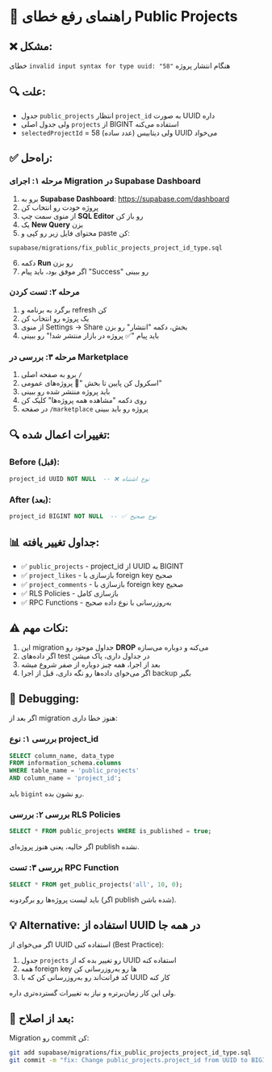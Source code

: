 # 🔧 راهنمای رفع خطای Public Projects

## ❌ مشکل:

خطای `invalid input syntax for type uuid: "58"` هنگام انتشار پروژه

## 🔍 علت:

- جدول `public_projects` انتظار `project_id` به صورت UUID داره
- ولی جدول اصلی `projects` از BIGINT استفاده می‌کنه
- `selectedProjectId` = 58 (عدد ساده) ولی دیتابیس UUID می‌خواد

## ✅ راه‌حل:

### مرحله ۱: اجرای Migration در Supabase Dashboard

1. برو به **Supabase Dashboard**: https://supabase.com/dashboard
2. پروژه خودت رو انتخاب کن
3. از منوی سمت چپ **SQL Editor** رو باز کن
4. یک **New Query** بزن
5. محتوای فایل زیر رو کپی و paste کن:

```
supabase/migrations/fix_public_projects_project_id_type.sql
```

6. دکمه **Run** رو بزن
7. اگر موفق بود، باید پیام "Success" رو ببینی

### مرحله ۲: تست کردن

1. برگرد به برنامه و refresh کن
2. یک پروژه رو انتخاب کن
3. از منوی Settings → Share بخش، دکمه "انتشار" رو بزن
4. باید پیام "✅ پروژه در بازار منتشر شد!" رو ببینی

### مرحله ۳: بررسی در Marketplace

1. برو به صفحه اصلی `/`
2. اسکرول کن پایین تا بخش "🌟 پروژه‌های عمومی"
3. باید پروژه منتشر شده رو ببینی
4. روی دکمه "مشاهده همه پروژه‌ها" کلیک کن
5. در صفحه `/marketplace` پروژه رو باید ببینی

## 🔍 تغییرات اعمال شده:

### Before (قبل):

```sql
project_id UUID NOT NULL  -- ❌ نوع اشتباه
```

### After (بعد):

```sql
project_id BIGINT NOT NULL  -- ✅ نوع صحیح
```

## 📊 جداول تغییر یافته:

- ✅ `public_projects` - project_id از UUID به BIGINT
- ✅ `project_likes` - بازسازی با foreign key صحیح
- ✅ `project_comments` - بازسازی با foreign key صحیح
- ✅ RLS Policies - بازسازی کامل
- ✅ RPC Functions - به‌روزرسانی با نوع داده صحیح

## ⚠️ نکات مهم:

1. این migration جداول موجود رو **DROP** می‌کنه و دوباره می‌سازه
2. اگر داده‌های test در جداول داری، پاک میشن
3. بعد از اجرا، همه چیز دوباره از صفر شروع میشه
4. اگر می‌خوای داده‌ها رو نگه داری، قبل از اجرا backup بگیر

## 🐛 Debugging:

اگر بعد از migration هنوز خطا داری:

### بررسی ۱: نوع project_id

```sql
SELECT column_name, data_type
FROM information_schema.columns
WHERE table_name = 'public_projects'
AND column_name = 'project_id';
```

باید `bigint` رو نشون بده.

### بررسی ۲: بررسی RLS Policies

```sql
SELECT * FROM public_projects WHERE is_published = true;
```

اگر خالیه، یعنی هنوز پروژه‌ای publish نشده.

### بررسی ۳: تست RPC Function

```sql
SELECT * FROM get_public_projects('all', 10, 0);
```

باید لیست پروژه‌ها رو برگردونه (اگر publish شده باشن).

## 💡 Alternative: استفاده از UUID در همه جا

اگر می‌خوای از UUID استفاده کنی (Best Practice):

1. جدول `projects` رو تغییر بده که از UUID استفاده کنه
2. همه foreign key ها رو به‌روزرسانی کن
3. کد فرانت‌اند رو به‌روزرسانی کن که با UUID کار کنه

ولی این کار زمان‌برتره و نیاز به تغییرات گسترده‌تری داره.

## 📝 بعد از اصلاح:

Migration رو commit کن:

```bash
git add supabase/migrations/fix_public_projects_project_id_type.sql
git commit -m "fix: Change public_projects.project_id from UUID to BIGINT"
```
